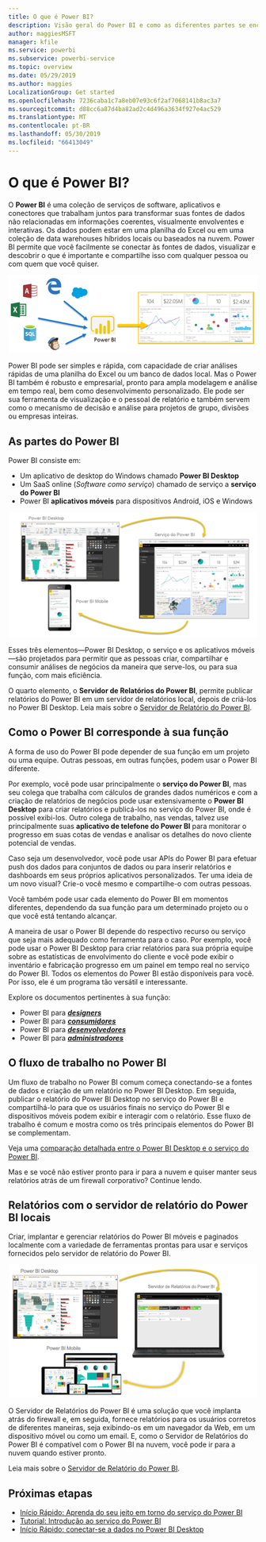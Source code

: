 ```yaml
---
title: O que é Power BI?
description: Visão geral do Power BI e como as diferentes partes se encaixam - Power BI Desktop, o serviço do Power BI, Power BI mobile, servidor de relatório e Power BI embedded.
author: maggiesMSFT
manager: kfile
ms.service: powerbi
ms.subservice: powerbi-service
ms.topic: overview
ms.date: 05/29/2019
ms.author: maggies
LocalizationGroup: Get started
ms.openlocfilehash: 7236caba1c7a8eb07e93c6f2af7068141b8ac3a7
ms.sourcegitcommit: d88cc6a87d4ba82ad2c4d496a3634f927e4ac529
ms.translationtype: MT
ms.contentlocale: pt-BR
ms.lasthandoff: 05/30/2019
ms.locfileid: "66413049"
---
```

# <a name="what-is-power-bi"></a>O que é Power BI?
O **Power BI** é uma coleção de serviços de software, aplicativos e conectores que trabalham juntos para transformar suas fontes de dados não relacionadas em informações coerentes, visualmente envolventes e interativas. Os dados podem estar em uma planilha do Excel ou em uma coleção de data warehouses híbridos locais ou baseados na nuvem. Power BI permite que você facilmente se conectar às fontes de dados, visualizar e descobrir o que é importante e compartilhe isso com qualquer pessoa ou com quem que você quiser.

![diagrama mostrando fontes de entrada para o Power BI](media/power-bi-overview/power-bi-input-new.png)

Power BI pode ser simples e rápida, com capacidade de criar análises rápidas de uma planilha do Excel ou um banco de dados local. Mas o Power BI também é robusto e empresarial, pronto para ampla modelagem e análise em tempo real, bem como desenvolvimento personalizado. Ele pode ser sua ferramenta de visualização e o pessoal de relatório e também servem como o mecanismo de decisão e análise para projetos de grupo, divisões ou empresas inteiras.

## <a name="the-parts-of-power-bi"></a>As partes do Power BI
Power BI consiste em: 
- Um aplicativo de desktop do Windows chamado **Power BI Desktop**
- Um SaaS online (*Software como serviço*) chamado de serviço a **serviço do Power BI** 
- Power BI **aplicativos móveis** para dispositivos Android, iOS e Windows

![Power BI Desktop, serviço, Mobile](media/power-bi-overview/power-bi-blocks.png)

Esses três elementos&mdash;Power BI Desktop, o serviço e os aplicativos móveis&mdash;são projetados para permitir que as pessoas criar, compartilhar e consumir análises de negócios da maneira que serve-los, ou para sua função, com mais eficiência.

O quarto elemento, o **Servidor de Relatórios do Power BI**, permite publicar relatórios do Power BI em um servidor de relatórios local, depois de criá-los no Power BI Desktop. Leia mais sobre o [Servidor de Relatório do Power BI](#on-premises-reporting-with-power-bi-report-server).

## <a name="how-power-bi-matches-your-role"></a>Como o Power BI corresponde à sua função
A forma de uso do Power BI pode depender de sua função em um projeto ou uma equipe. Outras pessoas, em outras funções, podem usar o Power BI diferente.

Por exemplo, você pode usar principalmente o **serviço do Power BI**, mas seu colega que trabalha com cálculos de grandes dados numéricos e com a criação de relatórios de negócios pode usar extensivamente o **Power BI Desktop** para criar relatórios e publicá-los no serviço do Power BI, onde é possível exibi-los. Outro colega de trabalho, nas vendas, talvez use principalmente suas **aplicativo de telefone do Power BI** para monitorar o progresso em suas cotas de vendas e analisar os detalhes do novo cliente potencial de vendas.

Caso seja um desenvolvedor, você pode usar APIs do Power BI para efetuar push dos dados para conjuntos de dados ou para inserir relatórios e dashboards em seus próprios aplicativos personalizados. Ter uma ideia de um novo visual? Crie-o você mesmo e compartilhe-o com outras pessoas.  

Você também pode usar cada elemento do Power BI em momentos diferentes, dependendo da sua função para um determinado projeto ou o que você está tentando alcançar.

A maneira de usar o Power BI depende do respectivo recurso ou serviço que seja mais adequado como ferramenta para o caso. Por exemplo, você pode usar o Power BI Desktop para criar relatórios para sua própria equipe sobre as estatísticas de envolvimento do cliente e você pode exibir o inventário e fabricação progresso em um painel em tempo real no serviço do Power BI. Todos os elementos do Power BI estão disponíveis para você. Por isso, ele é um programa tão versátil e interessante.

Explore os documentos pertinentes à sua função:
- Power BI para [***designers***](desktop-what-is-desktop.md)
- Power BI para [***consumidores***](consumer/end-user-consumer.md)
- Power BI para [***desenvolvedores***](developer/what-can-you-do.md)
- Power BI para [***administradores***](service-admin-administering-power-bi-in-your-organization.md)

## <a name="the-flow-of-work-in-power-bi"></a>O fluxo de trabalho no Power BI
Um fluxo de trabalho no Power BI comum começa conectando-se a fontes de dados e criação de um relatório no Power BI Desktop. Em seguida, publicar o relatório do Power BI Desktop no serviço do Power BI e compartilhá-lo para que os usuários finais no serviço do Power BI e dispositivos móveis podem exibir e interagir com o relatório.
Esse fluxo de trabalho é comum e mostra como os três principais elementos do Power BI se complementam.

Veja uma [comparação detalhada entre o Power BI Desktop e o serviço do Power BI](service-service-vs-desktop.md).

Mas e se você não estiver pronto para ir para a nuvem e quiser manter seus relatórios atrás de um firewall corporativo?  Continue lendo.

## <a name="on-premises-reporting-with-power-bi-report-server"></a>Relatórios com o servidor de relatório do Power BI locais
Criar, implantar e gerenciar relatórios do Power BI móveis e paginados localmente com a variedade de ferramentas prontas para usar e serviços fornecidos pelo servidor de relatório do Power BI.

![diagrama para local](media/power-bi-overview/power-bi-report-server2.png)

O Servidor de Relatórios do Power BI é uma solução que você implanta atrás do firewall e, em seguida, fornece relatórios para os usuários corretos de diferentes maneiras, seja exibindo-os em um navegador da Web, em um dispositivo móvel ou como um email. E, como o Servidor de Relatórios do Power BI é compatível com o Power BI na nuvem, você pode ir para a nuvem quando estiver pronto. 

Leia mais sobre o [Servidor de Relatório do Power BI](report-server/get-started.md).

## <a name="next-steps"></a>Próximas etapas
- [Início Rápido: Aprenda do seu jeito em torno do serviço do Power BI](service-the-new-power-bi-experience.md)   
- [Tutorial: Introdução ao serviço do Power BI](service-get-started.md)
- [Início Rápido: conectar-se a dados no Power BI Desktop](desktop-quickstart-connect-to-data.md)
